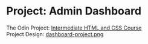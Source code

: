 # Project: Admin Dashboard
The Odin Project: <a href="https://www.theodinproject.com/lessons/node-path-intermediate-html-and-css-admin-dashboard" target="blank">Intermediate HTML and CSS Course</a>\
Project Design: <a href="https://cdn.statically.io/gh/TheOdinProject/curriculum/43cc6ab69fdfbef40d431a65677d2144668930ac/intermediate_html_css/grid/project_admin_dashboard/imgs/dashboard-project.png" target="blank">dashboard-project.png</a>
